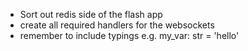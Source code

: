 * Sort out redis side of the flash app
* create all required handlers for the websockets
* remember to include typings e.g. my_var: str = 'hello'